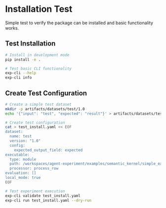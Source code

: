 # Installation Test

Simple test to verify the package can be installed and basic functionality works.

## Test Installation

```bash
# Install in development mode
pip install -e .

# Test basic CLI functionality
exp-cli --help
exp-cli info
```

## Create Test Configuration

```bash
# Create a simple test dataset
mkdir -p artifacts/datasets/test/1.0
echo '{"input": "test", "expected": "result"}' > artifacts/datasets/test/1.0/data.jsonl

# Create test configuration
cat > test_install.yaml << EOF
dataset:
  name: test
  version: "1.0"
  config:
    expected_output_field: expected
executable:
  type: module
  path: /workspaces/agent-experiment/examples/semantic_kernel/simple_examples/01_basic_math.py
  processor: process_row
evaluation: []
local_mode: true
EOF

# Test experiment execution
exp-cli validate test_install.yaml
exp-cli run test_install.yaml --dry-run
```